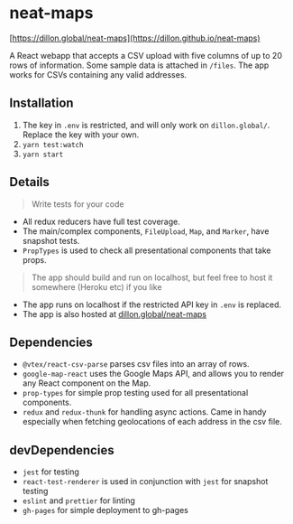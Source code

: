 # neat-maps

[https://dillon.global/neat-maps](https://dillon.github.io/neat-maps)

A React webapp that accepts a CSV upload with five columns of up to 20 rows of information. Some sample data is attached in `/files`. The app works for CSVs containing any valid addresses.

## Installation

1. The key in `.env` is restricted, and will only work on `dillon.global/`. Replace the key with your own.
2. `yarn test:watch`
3. `yarn start`

## Details

> Write tests for your code

- All redux reducers have full test coverage.
- The main/complex components, `FileUpload`, `Map`, and `Marker`, have snapshot tests.
- `PropTypes` is used to check all presentational components that take props.

> The app should build and run on localhost, but feel free to host it somewhere (Heroku etc) if you like

- The app runs on localhost if the restricted API key in `.env` is replaced.
- The app is also hosted at [dillon.global/neat-maps](https://dillon.github.io/neat-maps)

## Dependencies

- `@vtex/react-csv-parse` parses csv files into an array of rows.
- `google-map-react` uses the Google Maps API, and allows you to render any React component on the Map.
- `prop-types` for simple prop testing used for all presentational components.
- `redux` and `redux-thunk` for handling async actions. Came in handy especially when fetching geolocations of each address in the csv file.

## devDependencies

- `jest` for testing
- `react-test-renderer` is used in conjunction with `jest` for snapshot testing
- `eslint` and `prettier` for linting
- `gh-pages` for simple deployment to gh-pages
